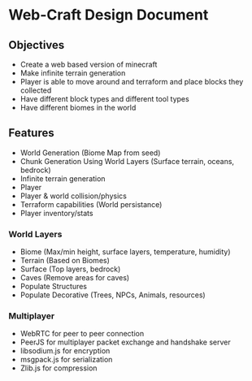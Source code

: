 # Web-Craft Design Document

## Objectives
- Create a web based version of minecraft
- Make infinite terrain generation
- Player is able to move around and terraform and place blocks they collected
- Have different block types and different tool types
- Have different biomes in the world

## Features
- World Generation (Biome Map from seed)
- Chunk Generation Using World Layers (Surface terrain, oceans, bedrock)
- Infinite terrain generation
- Player
- Player & world collision/physics
- Terraform capabilities (World persistance)
- Player inventory/stats

### World Layers
- Biome (Max/min height, surface layers, temperature, humidity)
- Terrain (Based on Biomes)
- Surface (Top layers, bedrock)
- Caves (Remove areas for caves)
- Populate Structures
- Populate Decorative (Trees, NPCs, Animals, resources)

### Multiplayer
- WebRTC for peer to peer connection
- PeerJS for multiplayer packet exchange and handshake server
- libsodium.js for encryption
- msgpack.js for serialization
- Zlib.js for compression